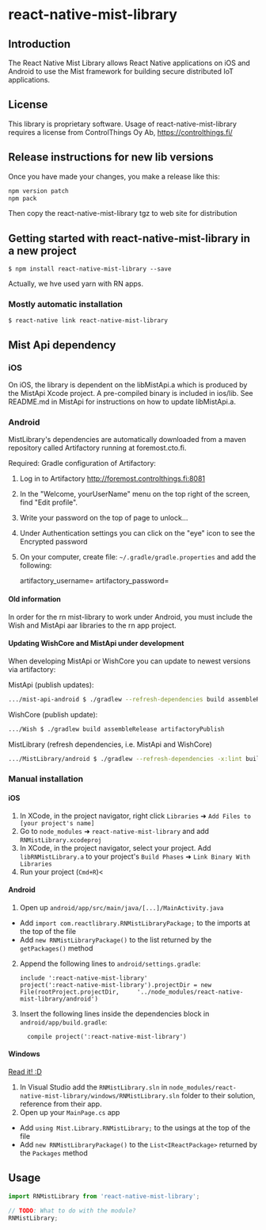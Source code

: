 
# react-native-mist-library

## Introduction

The React Native Mist Library allows React Native applications on
iOS and Android to use the Mist framework for building secure distributed
IoT applications.

## License

This library is proprietary software. Usage of react-native-mist-library 
requires a license from ControlThings Oy Ab, https://controlthings.fi/

## Release instructions for new lib versions

Once you have made your changes, you make a release like this:

```sh
npm version patch
npm pack
```
Then copy the react-native-mist-library tgz to web site for distribution

## Getting started with react-native-mist-library in a new project

`$ npm install react-native-mist-library --save`

Actually, we hve used yarn with RN apps.

### Mostly automatic installation

`$ react-native link react-native-mist-library`

## Mist Api dependency

### iOS 

On iOS, the library is dependent on the libMistApi.a which is produced by the MistApi Xcode project. A pre-compiled binary is included in ios/lib. See README.md in MistApi for instructions on how to update libMistApi.a.

### Android

MistLibrary's dependencies are automatically downloaded from a maven repository called Artifactory running at foremost.cto.fi.

Required: Gradle configuration of Artifactory:

1. Log in to Artifactory http://foremost.controlthings.fi:8081
2. In the "Welcome, yourUserName" menu on the top right of the screen, find
   "Edit profile".
3. Write your password on the top of page to unlock...
4. Under Authentication settings you can click on the "eye" icon to see
   the Encrypted password
5. On your computer, create file: `~/.gradle/gradle.properties` and add
   the following:

    artifactory_username=<your Artifactory user name>
    artifactory_password=<your Encrypted Artifactory password>

#### Old information
In order for the rn mist-library to work under Android, you must include the Wish and MistApi aar libraries to the rn app project.


#### Updating WishCore and MistApi under development

When developing MistApi or WishCore you can update to newest versions via artifactory:

MistApi (publish updates):

```sh
.../mist-api-android $ ./gradlew --refresh-dependencies build assembleRelease artifactoryPublish
```

WishCore (publish update):

```sh
.../Wish $ ./gradlew build assembleRelease artifactoryPublish
```

MistLibrary (refresh dependencies, i.e. MistApi and WishCore)

```sh
.../MistLibrary/android $ ./gradlew --refresh-dependencies -x:lint build
```

### Manual installation


#### iOS

1. In XCode, in the project navigator, right click `Libraries` ➜ `Add Files to [your project's name]`
2. Go to `node_modules` ➜ `react-native-mist-library` and add `RNMistLibrary.xcodeproj`
3. In XCode, in the project navigator, select your project. Add `libRNMistLibrary.a` to your project's `Build Phases` ➜ `Link Binary With Libraries`
4. Run your project (`Cmd+R`)<

#### Android

1. Open up `android/app/src/main/java/[...]/MainActivity.java`
  - Add `import com.reactlibrary.RNMistLibraryPackage;` to the imports at the top of the file
  - Add `new RNMistLibraryPackage()` to the list returned by the `getPackages()` method
2. Append the following lines to `android/settings.gradle`:
  	```
  	include ':react-native-mist-library'
  	project(':react-native-mist-library').projectDir = new File(rootProject.projectDir, 	'../node_modules/react-native-mist-library/android')
  	```
3. Insert the following lines inside the dependencies block in `android/app/build.gradle`:
  	```
      compile project(':react-native-mist-library')
  	```

#### Windows
[Read it! :D](https://github.com/ReactWindows/react-native)

1. In Visual Studio add the `RNMistLibrary.sln` in `node_modules/react-native-mist-library/windows/RNMistLibrary.sln` folder to their solution, reference from their app.
2. Open up your `MainPage.cs` app
  - Add `using Mist.Library.RNMistLibrary;` to the usings at the top of the file
  - Add `new RNMistLibraryPackage()` to the `List<IReactPackage>` returned by the `Packages` method


## Usage
```javascript
import RNMistLibrary from 'react-native-mist-library';

// TODO: What to do with the module?
RNMistLibrary;
```
  
